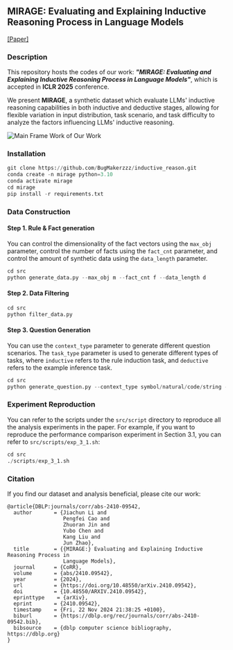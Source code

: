 ## MIRAGE: Evaluating and Explaining Inductive Reasoning Process in Language Models

[[Paper]](https://arxiv.org/abs/2410.09542) 

### Description

This repository hosts the codes of our work: ***"MIRAGE: Evaluating and Explaining Inductive Reasoning Process in Language Models"***, which is accepted in **ICLR 2025** conference.

We present **MIRAGE**, a synthetic dataset which evaluate LLMs' inductive reasoning capabilities in both inductive and deductive stages, allowing for flexible variation in input distribution, task scenario, and task difficulty to analyze the factors influencing LLMs' inductive reasoning.

![Main Frame Work of Our Work](https://github.com/BugMakerzzz/mirage/img/intro_fig.png)

### Installation

```python
git clone https://github.com/BugMakerzzz/inductive_reason.git
conda create -n mirage python=3.10
conda activate mirage
cd mirage
pip install -r requirements.txt
```



### Data Construction

#### Step 1. Rule & Fact generation

You can control the dimensionality of the fact vectors using the `max_obj` parameter, control the number of facts using the `fact_cnt` parameter, and control the amount of synthetic data using the `data_length` parameter.

```python
cd src
python generate_data.py --max_obj m --fact_cnt f --data_length d
```

#### Step 2. Data Filtering

```python
cd src
python filter_data.py
```

#### Step 3. Question Generation

You can use the `context_type` parameter to generate different question scenarios. The `task_type` parameter is used to generate different types of tasks, where `inductive` refers to the rule induction task, and `deductive` refers to the example inference task.

```python
cd src
python generate_question.py --context_type symbol/natural/code/string --task_type inductive/deductive
```



### Experiment Reproduction

You can refer to the scripts under the `src/script` directory to reproduce all the analysis experiments in the paper. For example, if you want to reproduce the performance comparison experiment in Section 3.1, you can refer to `src/scripts/exp_3_1.sh`:

```python
cd src
./scripts/exp_3_1.sh
```



### Citation

If you find our dataset and analysis beneficial, please cite our work:

```
@article{DBLP:journals/corr/abs-2410-09542,
  author       = {Jiachun Li and
                  Pengfei Cao and
                  Zhuoran Jin and
                  Yubo Chen and
                  Kang Liu and
                  Jun Zhao},
  title        = {{MIRAGE:} Evaluating and Explaining Inductive Reasoning Process in
                  Language Models},
  journal      = {CoRR},
  volume       = {abs/2410.09542},
  year         = {2024},
  url          = {https://doi.org/10.48550/arXiv.2410.09542},
  doi          = {10.48550/ARXIV.2410.09542},
  eprinttype    = {arXiv},
  eprint       = {2410.09542},
  timestamp    = {Fri, 22 Nov 2024 21:38:25 +0100},
  biburl       = {https://dblp.org/rec/journals/corr/abs-2410-09542.bib},
  bibsource    = {dblp computer science bibliography, https://dblp.org}
}
```